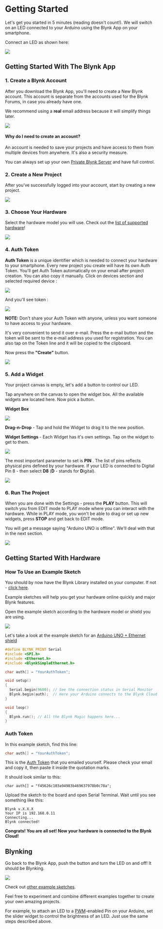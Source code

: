 # Getting Started

Let's get you started in 5 minutes \(reading doesn't count!\). We will switch on an LED connected to your Arduino using the Blynk App on your smartphone.

Connect an LED as shown here:

![](.gitbook/assets/Arduino_LED.jpg)

## Getting Started With The Blynk App

### 1. Create a Blynk Account

After you download the Blynk App, you'll need to create a New Blynk account. This account is separate from the accounts used for the Blynk Forums, in case you already have one.

We recommend using a **real** email address because it will simplify things later.

![](.gitbook/assets/register_account.png)

#### Why do I need to create an account?

An account is needed to save your projects and have access to them from multiple devices from anywhere. It's also a security measure.

You can always set up your own [Private Blynk Server](./#blynk-server) and have full control.

### 2. Create a New Project

After you've successfully logged into your account, start by creating a new project.

![](.gitbook/assets/create_project_button.png)

### 3. Choose Your Hardware

Select the hardware model you will use. Check out the [list of supported hardware](./#supported-hardware)!

![](.gitbook/assets/select_hardware.png)

### 4. Auth Token

**Auth Token** is a unique identifier which is needed to connect your hardware to your smartphone. Every new project you create will have its own Auth Token. You'll get Auth Token automatically on your email after project creation. You can also copy it manually. Click on devices section and selected required device :

![](.gitbook/assets/token_1.png)

And you'll see token :

![](.gitbook/assets/new_device.png)

**NOTE:** Don't share your Auth Token with anyone, unless you want someone to have access to your hardware.

It's very convenient to send it over e-mail. Press the e-mail button and the token will be sent to the e-mail address you used for registration. You can also tap on the Token line and it will be copied to the clipboard.

Now press the **"Create"** button.

![](.gitbook/assets/new_project.png)

### 5. Add a Widget

Your project canvas is empty, let's add a button to control our LED.

Tap anywhere on the canvas to open the widget box. All the available widgets are located here. Now pick a button.

**Widget Box**

![](.gitbook/assets/widgets_box.png)

**Drag-n-Drop** - Tap and hold the Widget to drag it to the new position.

**Widget Settings** - Each Widget has it's own settings. Tap on the widget to get to them.

![](.gitbook/assets/button_settings.png)

The most important parameter to set is **PIN** . The list of pins reflects physical pins defined by your hardware. If your LED is connected to Digital Pin 8 - then select **D8** \(**D** - stands for **D**igital\).

![](.gitbook/assets/pin_selection.png)

### 6. Run The Project

When you are done with the Settings - press the **PLAY** button. This will switch you from EDIT mode to PLAY mode where you can interact with the hardware. While in PLAY mode, you won't be able to drag or set up new widgets, press **STOP** and get back to EDIT mode.

You will get a message saying "Arduino UNO is offline". We'll deal with that in the next section.

![](.gitbook/assets/play_button.png)

## Getting Started With Hardware

### How To Use an Example Sketch

You should by now have the Blynk Library installed on your computer. If not - [click here](./#downloads-blynk-library).

Example sketches will help you get your hardware online quickly and major Blynk features.

Open the example sketch according to the hardware model or shield you are using.

![](.gitbook/assets/connection_type_sketch.png)

Let's take a look at the example sketch for an [Arduino UNO + Ethernet shield](https://github.com/blynkkk/blynk-library/blob/master/examples/GettingStarted/BlynkBlink/BlynkBlink.ino)

```cpp
#define BLYNK_PRINT Serial
#include <SPI.h>
#include <Ethernet.h>
#include <BlynkSimpleEthernet.h>

char auth[] = "YourAuthToken";

void setup()
{
  Serial.begin(9600); // See the connection status in Serial Monitor
  Blynk.begin(auth);  // Here your Arduino connects to the Blynk Cloud.
}

void loop()
{
  Blynk.run(); // All the Blynk Magic happens here...
}
```

### Auth Token

In this example sketch, find this line:

```cpp
char auth[] = "YourAuthToken";
```

This is the [Auth Token](./#getting-started-getting-started-with-application-4-auth-token) that you emailed yourself. Please check your email and copy it, then paste it inside the quotation marks.

It should look similar to this:

```text
char auth[] = "f45626c103a94983b469637978b0c78a";
```

Upload the sketch to the board and open Serial Terminal. Wait until you see something like this:

```text
Blynk v.X.X.X
Your IP is 192.168.0.11
Connecting...
Blynk connected!
```

**Congrats! You are all set! Now your hardware is connected to the Blynk Cloud!**

## Blynking

Go back to the Blynk App, push the button and turn the LED on and off! It should be Blynking.

![](.gitbook/assets/button_pressed.png)

Check out [other example sketches](https://github.com/blynkkk/blynk-library/tree/master/examples).

Feel free to experiment and combine different examples together to create your own amazing projects.

For example, to attach an LED to a [PWM](http://www.arduino.cc/en/Tutorial/Fading)-enabled Pin on your Arduino, set the slider widget to control the brightness of an LED. Just use the same steps described above.

